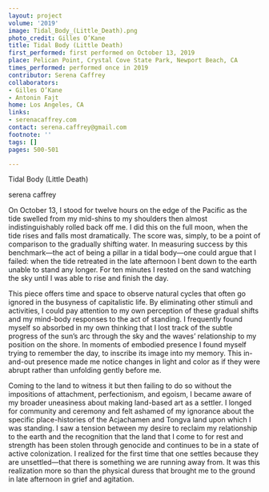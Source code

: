 ```yaml
---
layout: project
volume: '2019'
image: Tidal_Body_(Little_Death).png
photo_credit: Gilles O’Kane
title: Tidal Body (Little Death)
first_performed: first performed on October 13, 2019
place: Pelican Point, Crystal Cove State Park, Newport Beach, CA
times_performed: performed once in 2019
contributor: Serena Caffrey
collaborators:
- Gilles O’Kane
- Antonin Fajt
home: Los Angeles, CA
links:
- serenacaffrey.com
contact: serena.caffrey@gmail.com
footnote: ''
tags: []
pages: 500-501

---
```


Tidal Body (Little Death)

serena caffrey

On October 13, I stood for twelve hours on the edge of the Pacific as the tide swelled from my mid-shins to my shoulders then almost indistinguishably rolled back off me. I did this on the full moon, when the tide rises and falls most dramatically. The score was, simply, to be a point of comparison to the gradually shifting water. In measuring success by this benchmark—the act of being a pillar in a tidal body—one could argue that I failed: when the tide retreated in the late afternoon I bent down to the earth unable to stand any longer. For ten minutes I rested on the sand watching the sky until I was able to rise and finish the day.

This piece offers time and space to observe natural cycles that often go ignored in the busyness of capitalistic life. By eliminating other stimuli and activities, I could pay attention to my own perception of these gradual shifts and my mind-body responses to the act of standing. I frequently found myself so absorbed in my own thinking that I lost track of the subtle progress of the sun’s arc through the sky and the waves’ relationship to my position on the shore. In moments of embodied presence I found myself trying to remember the day, to inscribe its image into my memory. This in-and-out presence made me notice changes in light and color as if they were abrupt rather than unfolding gently before me.

Coming to the land to witness it but then failing to do so without the impositions of attachment, perfectionism, and egoism, I became aware of my broader uneasiness about making land-based art as a settler. I longed for community and ceremony and felt ashamed of my ignorance about the specific place-histories of the Acjachamen and Tongva land upon which I was standing. I saw a tension between my desire to reclaim my relationship to the earth and the recognition that the land that I come to for rest and strength has been stolen through genocide and continues to be in a state of active colonization. I realized for the first time that one settles because they are unsettled—that there is something we are running away from. It was this realization more so than the physical duress that brought me to the ground in late afternoon in grief and agitation.
